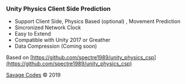 ### Unity Physics Client Side Prediction 

- Support Client Side, Physics Based (optional) , Movement Prediction
- Sincronized Network Clock
- Easy to Extend
- Compatible with Unity 2017 or Greather
- Data Compression (Coming soon)

Based on [https://github.com/spectre1989/unity_physics_csp](https://github.com/spectre1989/unity_physics_csp)

[Savage Codes](http://www.savagecodes.com "Savage Codes") &copy; 2019